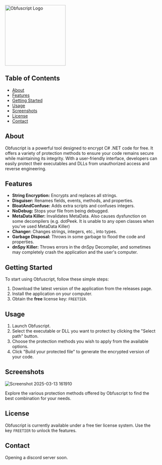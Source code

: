 <img src="https://github.com/user-attachments/assets/480efc94-95d9-48a1-968b-e16d3d176fd8" alt="Obfuscript Logo" width="200"/>

## Table of Contents

- [About](#about)
- [Features](#features)
- [Getting Started](#getting-started)
- [Usage](#usage)
- [Screenshots](#screenshots)
- [License](#license)
- [Contact](#contact)

## About

Obfuscript is a powerful tool designed to encrypt C# .NET code for free. It offers a variety of protection methods to ensure your code remains secure while maintaining its integrity. With a user-friendly interface, developers can easily protect their executables and DLLs from unauthorized access and reverse engineering.

## Features

- **String Encryption:** Encrypts and replaces all strings.
- **Disguiser:** Renames fields, events, methods, and properties.
- **BloatAndConfuse:** Adds extra scripts and confuses integers.
- **NoDebug:** Stops your file from being debugged.
- **MetaData Killer:** Invalidates MetaData. Also causes dysfunction on some decompilers (e.g. dotPeek. It is unable to any open classes when you've used MetaData Killer)
- **Changer:** Changes strings, integers, etc., into types.
- **Garbage Disposal:** Throws in some garbage to flood the code and properties.
- **dnSpy Killer:** Throws errors in the dnSpy Decompiler, and sometimes may completely crash the application and the user's computer.

## Getting Started

To start using Obfuscript, follow these simple steps:

1. Download the latest version of the application from the releases page.
2. Install the application on your computer.
3. Obtain the **free** license key: `FREETIER`.

## Usage

1. Launch Obfuscript.
2. Select the executable or DLL you want to protect by clicking the "Select path" button.
3. Choose the protection methods you wish to apply from the available options.
4. Click "Build your protected file" to generate the encrypted version of your code.

## Screenshots

![Screenshot 2025-03-13 161910](https://github.com/user-attachments/assets/c4eddc3a-29fe-45d8-9107-396b996c5b44)

Explore the various protection methods offered by Obfuscript to find the best combination for your needs.

## License

Obfuscript is currently available under a free tier license system. Use the key `FREETIER` to unlock the features.

## Contact

Opening a discord server soon.
